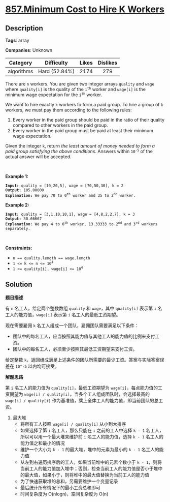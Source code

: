 # [857.Minimum Cost to Hire K Workers](https://leetcode.com/problems/minimum-cost-to-hire-k-workers/description/)

## Description

**Tags**: array

**Companies**: Unknown

|  Category  |  Difficulty   | Likes | Dislikes |
| :--------: | :-----------: | :---: | :------: |
| algorithms | Hard (52.84%) | 2174  |   279    |

<p>There are <code>n</code> workers. You are given two integer arrays <code>quality</code> and <code>wage</code> where <code>quality[i]</code> is the quality of the <code>i<sup>th</sup></code> worker and <code>wage[i]</code> is the minimum wage expectation for the <code>i<sup>th</sup></code> worker.</p>
<p>We want to hire exactly <code>k</code> workers to form a paid group. To hire a group of <code>k</code> workers, we must pay them according to the following rules:</p>
<ol>
  <li>Every worker in the paid group should be paid in the ratio of their quality compared to other workers in the paid group.</li>
  <li>Every worker in the paid group must be paid at least their minimum wage expectation.</li>
</ol>
<p>Given the integer <code>k</code>, return <em>the least amount of money needed to form a paid group satisfying the above conditions</em>. Answers within <code>10<sup>-5</sup></code> of the actual answer will be accepted.</p>
<p>&nbsp;</p>
<p><strong class="example">Example 1:</strong></p>
<pre><code><strong>Input:</strong> quality = [10,20,5], wage = [70,50,30], k = 2
<strong>Output:</strong> 105.00000
<strong>Explanation:</strong> We pay 70 to 0<sup>th</sup> worker and 35 to 2<sup>nd</sup> worker.</code></pre>
<p><strong class="example">Example 2:</strong></p>
<pre><code><strong>Input:</strong> quality = [3,1,10,10,1], wage = [4,8,2,2,7], k = 3
<strong>Output:</strong> 30.66667
<strong>Explanation:</strong> We pay 4 to 0<sup>th</sup> worker, 13.33333 to 2<sup>nd</sup> and 3<sup>rd</sup> workers separately.</code></pre>
<p>&nbsp;</p>
<p><strong>Constraints:</strong></p>
<ul>
  <li><code>n == quality.length == wage.length</code></li>
  <li><code>1 &lt;= k &lt;= n &lt;= 10<sup>4</sup></code></li>
  <li><code>1 &lt;= quality[i], wage[i] &lt;= 10<sup>4</sup></code></li>
</ul>

## Solution

**题目描述**

有 `n` 名工人，给定两个整数数组 `quality` 和 `wage`，其中 `quality[i]` 表示第 `i` 名工人的能力值，`wage[i]` 表示第 `i` 名工人的最低工资期望。

现在需要雇佣 `k` 名工人组成一个团队，雇佣团队需要满足以下条件：

- 团队中的每名工人，应当按照其能力值与其他工人的能力值的比例来支付工资。
- 团队中的每名工人，必须至少按照其最低工资期望来支付工资。

给定整数 `k`，返回组成满足上述条件的团队所需要的最少工资。答案与实际答案误差在 `10^-5` 以内均可接受。

**解题思路**

第 `i` 名工人的能力值为 `quality[i]`，最低工资期望为 `wage[i]`，每点能力值的工资期望为 `wage[i] / quality[i]`。当多个工人组成团队时，会选择最高的 `wage[i] / quality[i]` 作为基准值，乘上全体工人的能力值，即当前团队的总工资。

1. 最大堆
   - 将所有工人按照 `wage[i] / quality[i]` 从小到大排序
   - 如果选择了第 `i` 名工人，那么只能在 `i` 之前的工人中选择 `k - 1` 名工人，所以可以用一个最大堆来维护前 `i` 名工人的能力值，选择 `k - 1` 名工人的能力值之和最小的情况
   - 维护一个大小为 `k - 1` 的最大堆，堆中的元素为最小的 `k - 1` 名工人的能力值
   - 从左到右遍历排序后的工人，如果当前堆中的元素个数小于 `k - 1`，则将当前工人的能力值加入堆中；否则，检查当前工人的能力值是否小于堆中的最大值，如果小于，则将堆中的最大值替换为当前工人的能力值
   - 为了快速获取堆的总和，另需要维护一个变量记录
   - 最后统计所有情况下的最小工资总和即可
   - 时间复杂度为 O(nlogn)，空间复杂度为 O(n)
